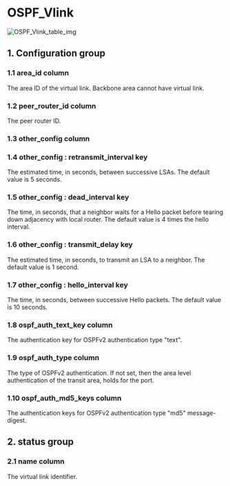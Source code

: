 # OSPF_Vlink

![OSPF_Vlink_table_img](http://www.plantuml.com/plantuml/img/0U407lz0StHXSdHrRMmAT6zdPNHePN8WUmfZR65pSo1FKr16NrPiQMvh2cDiONDp84zJK4PVIMvqPN9cOMDb2dqAJrDGHbzMR6bkQo0yBdKk84zJK4PVIMvqPN9cOMDb2cXfP6KWOsboOsnb2cXfP6KWRMLjOcLoSmfiPMTbRcGWScbdQ7GAOszkT6bkTMzp86nfRcKWBI0yOZvpT79lRcSyBs8-879bPcLoPMvZPGfaRtHqPMGWR6bkPI0j83nfFdTbOMiyBsa-879bPcLoPMvZPGfbRcHiPMTbRcGAG6LkP7LjR0e0)

## 1. Configuration group

### 1.1 area_id column

The area ID of the virtual link. Backbone area cannot have virtual link.

### 1.2 peer_router_id column

The peer router ID.

### 1.3 other_config column

### 1.4 other_config : retransmit_interval key

The estimated time, in seconds, between successive LSAs. The default value is 5
seconds.

### 1.5 other_config : dead_interval key

The time, in seconds, that a neighbor waits for a Hello packet before tearing
down adjacency with local router. The default value is 4 times the hello
interval.

### 1.6 other_config : transmit_delay key

The estimated time, in seconds, to transmit an LSA to a neighbor. The default
value is 1 second.

### 1.7 other_config : hello_interval key

The time, in seconds, between successive Hello packets. The default value is 10
seconds.

### 1.8 ospf_auth_text_key column

The authentication key for OSPFv2 authentication type "text".

### 1.9 ospf_auth_type column

The type of OSPFv2 authentication. If not set, then the area level
authentication of the transit area, holds for the port.

### 1.10 ospf_auth_md5_keys column

The authentication keys for OSPFv2 authentication type "md5" message-digest.

## 2. status group

### 2.1 name column

The virtual link identifier.

